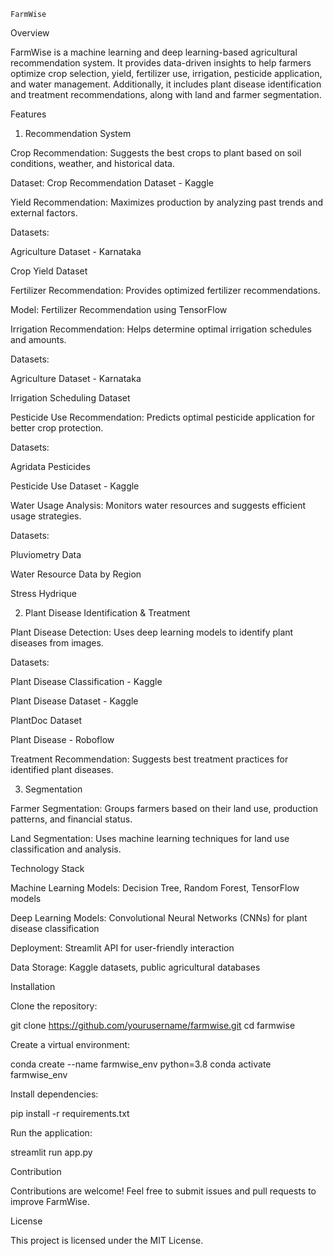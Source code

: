     FarmWise

Overview

FarmWise is a machine learning and deep learning-based agricultural recommendation system. It provides data-driven insights to help farmers optimize crop selection, yield, fertilizer use, irrigation, pesticide application, and water management. Additionally, it includes plant disease identification and treatment recommendations, along with land and farmer segmentation.

Features

1. Recommendation System

Crop Recommendation: Suggests the best crops to plant based on soil conditions, weather, and historical data.

Dataset: Crop Recommendation Dataset - Kaggle

Yield Recommendation: Maximizes production by analyzing past trends and external factors.

Datasets:

Agriculture Dataset - Karnataka

Crop Yield Dataset

Fertilizer Recommendation: Provides optimized fertilizer recommendations.

Model: Fertilizer Recommendation using TensorFlow

Irrigation Recommendation: Helps determine optimal irrigation schedules and amounts.

Datasets:

Agriculture Dataset - Karnataka

Irrigation Scheduling Dataset

Pesticide Use Recommendation: Predicts optimal pesticide application for better crop protection.

Datasets:

Agridata Pesticides

Pesticide Use Dataset - Kaggle

Water Usage Analysis: Monitors water resources and suggests efficient usage strategies.

Datasets:

Pluviometry Data

Water Resource Data by Region

Stress Hydrique

2. Plant Disease Identification & Treatment

Plant Disease Detection: Uses deep learning models to identify plant diseases from images.

Datasets:

Plant Disease Classification - Kaggle

Plant Disease Dataset - Kaggle

PlantDoc Dataset

Plant Disease - Roboflow

Treatment Recommendation: Suggests best treatment practices for identified plant diseases.

3. Segmentation

Farmer Segmentation: Groups farmers based on their land use, production patterns, and financial status.

Land Segmentation: Uses machine learning techniques for land use classification and analysis.

Technology Stack

Machine Learning Models: Decision Tree, Random Forest, TensorFlow models

Deep Learning Models: Convolutional Neural Networks (CNNs) for plant disease classification

Deployment: Streamlit API for user-friendly interaction

Data Storage: Kaggle datasets, public agricultural databases

Installation

Clone the repository:

git clone https://github.com/yourusername/farmwise.git
cd farmwise

Create a virtual environment:

conda create --name farmwise_env python=3.8
conda activate farmwise_env

Install dependencies:

pip install -r requirements.txt

Run the application:

streamlit run app.py

Contribution

Contributions are welcome! Feel free to submit issues and pull requests to improve FarmWise.

License

This project is licensed under the MIT License.